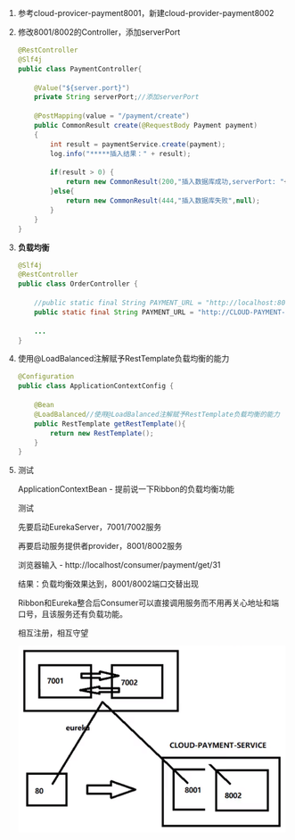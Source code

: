 1. 参考cloud-provicer-payment8001，新建cloud-provider-payment8002

2. 修改8001/8002的Controller，添加serverPort

   ```java
   @RestController
   @Slf4j
   public class PaymentController{
   
       @Value("${server.port}")
       private String serverPort;//添加serverPort
   
       @PostMapping(value = "/payment/create")
       public CommonResult create(@RequestBody Payment payment)
       {
           int result = paymentService.create(payment);
           log.info("*****插入结果：" + result);
   
           if(result > 0) {
               return new CommonResult(200,"插入数据库成功,serverPort: "+serverPort/*添加到此处*/, result);
           }else{
               return new CommonResult(444,"插入数据库失败",null);
           }
       }
   }
   ```

3. **负载均衡**

   ```java
   @Slf4j
   @RestController
   public class OrderController {
   
       //public static final String PAYMENT_URL = "http://localhost:8001";
       public static final String PAYMENT_URL = "http://CLOUD-PAYMENT-SERVICE";
       
       ...
   }
   ```

4. 使用@LoadBalanced注解赋予RestTemplate负载均衡的能力

   ```java
   @Configuration
   public class ApplicationContextConfig {
   
       @Bean
       @LoadBalanced//使用@LoadBalanced注解赋予RestTemplate负载均衡的能力
       public RestTemplate getRestTemplate(){
           return new RestTemplate();
       }
   }
   ```

5. 测试

   ApplicationContextBean - 提前说一下Ribbon的负载均衡功能

   测试

   先要启动EurekaServer，7001/7002服务

   再要启动服务提供者provider，8001/8002服务

   浏览器输入 - http://localhost/consumer/payment/get/31

   结果：负载均衡效果达到，8001/8002端口交替出现

   Ribbon和Eureka整合后Consumer可以直接调用服务而不用再关心地址和端口号，且该服务还有负载功能。

   相互注册，相互守望


   ![img](支付微服务集群配置.assets/94c4c3eca8c2f9eb7497fe643b9b0622.png)

   

   